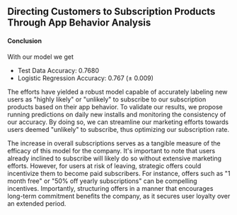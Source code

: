 ## Directing Customers to Subscription Products Through App Behavior Analysis

#### Conclusion
With our model we get 
- Test Data Accuracy: 0.7680
- Logistic Regression Accuracy: 0.767 (± 0.009)


The efforts have yielded a robust model capable of accurately labeling new users as "highly likely" or "unlikely" to subscribe to our subscription products based on their app behavior. To validate our results, we propose running predictions on daily new installs and monitoring the consistency of our accuracy. By doing so, we can streamline our marketing efforts towards users deemed "unlikely" to subscribe, thus optimizing our subscription rate.

The increase in overall subscriptions serves as a tangible measure of the efficacy of this model for the company. It's important to note that users already inclined to subscribe will likely do so without extensive marketing efforts. However, for users at risk of leaving, strategic offers could incentivize them to become paid subscribers. For instance, offers such as "1 month free" or "50% off yearly subscriptions" can be compelling incentives. Importantly, structuring offers in a manner that encourages long-term commitment benefits the company, as it secures user loyalty over an extended period.
